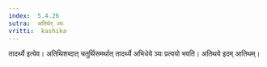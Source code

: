 ```yaml
---
index:  5.4.26
sutra:  अतिथेर् ञ्यः
vritti:  kashika 
---
```


तादर्थ्ये इत्येव। अतिथिशब्दात् चतुर्थिसमर्थात् तादर्थ्ये अभिधेये ञ्यः प्रत्ययो भवति। अतिथये इदम् आतिथम्।

